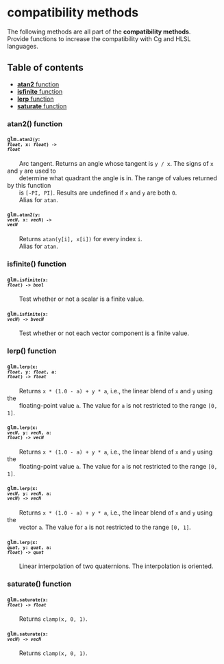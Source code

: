 [//]: # (generated using SlashBack 0.2.0)

  
# compatibility methods  
The following methods are all part of the **compatibility methods**\.  
Provide functions to increase the compatibility with Cg and HLSL languages\.  
## Table of contents  
  
* [**atan2** function](#atan2-function)  
* [**isfinite** function](#isfinite-function)  
* [**lerp** function](#lerp-function)  
* [**saturate** function](#saturate-function)  
  
### atan2\(\) function  
#### <code>glm.<code>**atan2**(**y**: *float*, **x**: *float*) -\> *float*</code></code>  
&emsp;&emsp;Arc tangent\. Returns an angle whose tangent is ``` y / x ```\. The signs of ``` x ``` and ``` y ``` are used to  
&emsp;&emsp;determine what quadrant the angle is in\. The range of values returned by this function  
&emsp;&emsp;is ``` [-PI, PI] ```\. Results are undefined if ``` x ``` and ``` y ``` are both ``` 0 ```\.  
&emsp;&emsp;Alias for ``` atan ```\.  
  
#### <code>glm.<code>**atan2**(**y**: *vecN*, **x**: *vecN*) -\> *vecN*</code></code>  
&emsp;&emsp;Returns ``` atan(y[i], x[i]) ``` for every index ``` i ```\.  
&emsp;&emsp;Alias for ``` atan ```\.  
  
### isfinite\(\) function  
#### <code>glm.<code>**isfinite**(**x**: *float*) -\> *bool*</code></code>  
&emsp;&emsp;Test whether or not a scalar is a finite value\.  
  
#### <code>glm.<code>**isfinite**(**x**: *vecN*) -\> *bvecN*</code></code>  
&emsp;&emsp;Test whether or not each vector component is a finite value\.  
  
### lerp\(\) function  
#### <code>glm.<code>**lerp**(**x**: *float*, **y**: *float*, **a**: *float*) -\> *float*</code></code>  
&emsp;&emsp;Returns ``` x * (1.0 - a) + y * a ```, i\.e\., the linear blend of ``` x ``` and ``` y ``` using the  
&emsp;&emsp;floating\-point value ``` a ```\. The value for ``` a ``` is not restricted to the range ``` [0, 1] ```\.  
  
#### <code>glm.<code>**lerp**(**x**: *vecN*, **y**: *vecN*, **a**: *float*) -\> *vecN*</code></code>  
&emsp;&emsp;Returns ``` x * (1.0 - a) + y * a ```, i\.e\., the linear blend of ``` x ``` and ``` y ``` using the  
&emsp;&emsp;floating\-point value ``` a ```\. The value for ``` a ``` is not restricted to the range ``` [0, 1] ```\.  
  
#### <code>glm.<code>**lerp**(**x**: *vecN*, **y**: *vecN*, **a**: *vecN*) -\> *vecN*</code></code>  
&emsp;&emsp;Returns ``` x * (1.0 - a) + y * a ```, i\.e\., the linear blend of ``` x ``` and ``` y ``` using the  
&emsp;&emsp;vector ``` a ```\. The value for ``` a ``` is not restricted to the range ``` [0, 1] ```\.  
  
#### <code>glm.<code>**lerp**(**x**: *quat*, **y**: *quat*, **a**: *float*) -\> *quat*</code></code>  
&emsp;&emsp;Linear interpolation of two quaternions\. The interpolation is oriented\.  
  
### saturate\(\) function  
#### <code>glm.<code>**saturate**(**x**: *float*) -\> *float*</code></code>  
&emsp;&emsp;Returns ``` clamp(x, 0, 1) ```\.  
  
#### <code>glm.<code>**saturate**(**x**: *vecN*) -\> *vecN*</code></code>  
&emsp;&emsp;Returns ``` clamp(x, 0, 1) ```\.  
  
